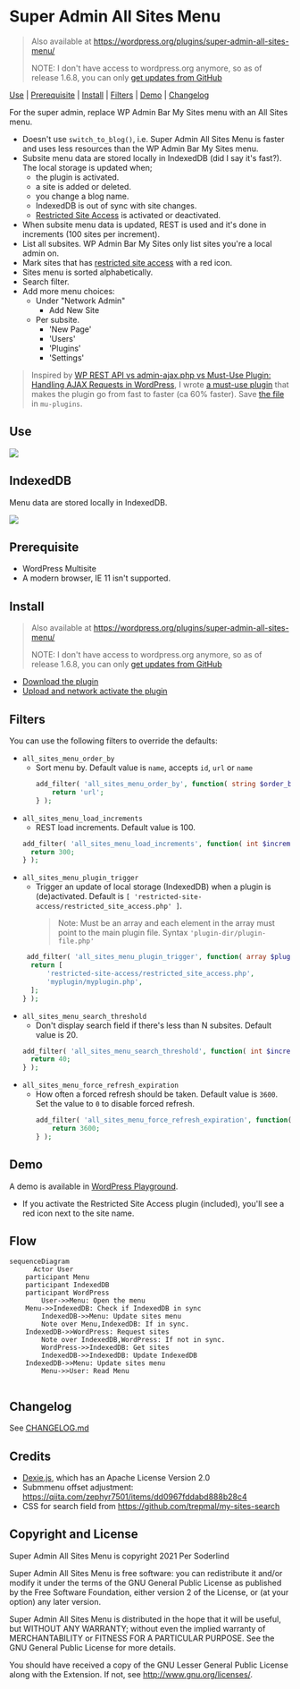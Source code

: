 # Super Admin All Sites Menu

> Also available at https://wordpress.org/plugins/super-admin-all-sites-menu/
>
> NOTE: I don't have access to wordpress.org anymore, so as of release 1.6.8, you can only [get updates from GitHub](https://github.com/soderlind/super-admin-all-sites-menu/archive/refs/heads/main.zip)

[Use](#use) | [Prerequisite](#prerequisite) | [Install](#install) | [Filters](#filters) | [Demo](#demo) | [Changelog](CHANGELOG.md)

For the super admin, replace WP Admin Bar My Sites menu with an All Sites menu.

- Doesn't use `switch_to_blog()`, i.e. Super Admin All Sites Menu is faster and uses less resources than the WP Admin Bar My Sites menu.
- Subsite menu data are stored locally in IndexedDB (did I say it's fast?). The local storage is updated when;
  - the plugin is activated.
  - a site is added or deleted.
  - you change a blog name.
  - IndexedDB is out of sync with site changes.
  - [Restricted Site Access](https://github.com/10up/restricted-site-access) is activated or deactivated.
- When subsite menu data is updated, REST is used and it's done in increments (100 sites per increment).
- List all subsites. WP Admin Bar My Sites only list sites you're a local admin on.
- Mark sites that has [restricted site access](https://github.com/10up/restricted-site-access) with a red icon.
- Sites menu is sorted alphabetically.
- Search filter.
- Add more menu choices:
  - Under "Network Admin"
    - Add New Site
  - Per subsite.
    - 'New Page'
    - 'Users'
    - 'Plugins'
    - 'Settings'

> Inspired by [WP REST API vs admin-ajax.php vs Must-Use Plugin: Handling AJAX Requests in WordPress](https://deliciousbrains.com/comparing-wordpress-rest-api-performance-admin-ajax-php/), I wrote [a must-use plugin](https://gist.github.com/soderlind/0de1272f1be1b3c79d43dd2c51dbddca) that makes the plugin go from fast to faster (ca 60% faster). Save [the file](https://gist.githubusercontent.com/soderlind/0de1272f1be1b3c79d43dd2c51dbddca/raw/2a5797f9d9ed5f0fb9e7e2a912870a8d9c51cfb3/mu-super-admin-all-sites-menu.php) in `mu-plugins`.

## Use

<img src=".wordpress-org/screenshot-1.gif">

## IndexedDB

Menu data are stored locally in IndexedDB.

<img src=".wordpress-org/screenshot-2.png">

## Prerequisite

- WordPress Multisite
- A modern browser, IE 11 isn't supported.

## Install

> Also available at https://wordpress.org/plugins/super-admin-all-sites-menu/
>
> NOTE: I don't have access to wordpress.org anymore, so as of release 1.6.8, you can only [get updates from GitHub](https://github.com/soderlind/super-admin-all-sites-menu/archive/refs/heads/main.zip)

- [Download the plugin](https://github.com/soderlind/super-admin-all-sites-menu/archive/refs/heads/main.zip)
- [Upload and network activate the plugin](https://wordpress.org/support/article/managing-plugins/#manual-upload-via-wordpress-admin)

## Filters

You can use the following filters to override the defaults:

- `all_sites_menu_order_by`
  - Sort menu by. Default value is `name`, accepts `id`, `url` or `name`
    ```php
    add_filter( 'all_sites_menu_order_by', function( string $order_by ) : string {
    	return 'url';
    } );
    ```
- `all_sites_menu_load_increments`
  - REST load increments. Default value is 100.
  ```php
  add_filter( 'all_sites_menu_load_increments', function( int $increments ) : int {
  	return 300;
  } );
  ```
- `all_sites_menu_plugin_trigger`
  - Trigger an update of local storage (IndexedDB) when a plugin is (de)activated. Default is `[ 'restricted-site-access/restricted_site_access.php' ]`.
    > Note: Must be an array and each element in the array must point to the main plugin file. Syntax `'plugin-dir/plugin-file.php'`
  ```php
   add_filter( 'all_sites_menu_plugin_trigger', function( array $plugins ) : array {
  	return [
  		'restricted-site-access/restricted_site_access.php',
  		'myplugin/myplugin.php',
  	];
  } );
  ```
- `all_sites_menu_search_threshold`
  - Don't display search field if there's less than N subsites. Default value is 20.
  ```php
  add_filter( 'all_sites_menu_search_threshold', function( int $increments ) : int {
  	return 40;
  } );
  ```
- `all_sites_menu_force_refresh_expiration`
  - How often a forced refresh should be taken. Default value is `3600`. Set the value to `0` to disable forced refresh.
    ```php
    add_filter( 'all_sites_menu_force_refresh_expiration', function( int $seconds ) : int {
    	return 3600;
    } );
    ```

## Demo

A demo is available in [WordPress Playground](https://playground.wordpress.net/?blueprint-url=https://raw.githubusercontent.com/soderlind/super-admin-all-sites-menu/refs/heads/main/blueprint.json).

- If you activate the Restricted Site Access plugin (included), you'll see a red icon next to the site name.

## Flow

```mermaid
sequenceDiagram
	  Actor User
    participant Menu
    participant IndexedDB
    participant WordPress
		User->>Menu: Open the menu
    Menu->>IndexedDB: Check if IndexedDB in sync
		IndexedDB->>Menu: Update sites menu
		Note over Menu,IndexedDB: If in sync.
    IndexedDB->>WordPress: Request sites
		Note over IndexedDB,WordPress: If not in sync.
		WordPress->>IndexedDB: Get sites
		IndexedDB->>IndexedDB: Update IndexedDB
    IndexedDB->>Menu: Update sites menu
		Menu->>User: Read Menu


```

## Changelog

See [CHANGELOG.md](CHANGELOG.md)

## Credits

- [Dexie.js](https://github.com/dfahlander/Dexie.js), which has an Apache License Version 2.0
- Submmenu offset adjustment: https://qiita.com/zephyr7501/items/dd0967fddabd888b28c4
- CSS for search field from https://github.com/trepmal/my-sites-search

## Copyright and License

Super Admin All Sites Menu is copyright 2021 Per Soderlind

Super Admin All Sites Menu is free software: you can redistribute it and/or modify it under the terms of the GNU General Public License as published by the Free Software Foundation, either version 2 of the License, or (at your option) any later version.

Super Admin All Sites Menu is distributed in the hope that it will be useful, but WITHOUT ANY WARRANTY; without even the implied warranty of MERCHANTABILITY or FITNESS FOR A PARTICULAR PURPOSE. See the GNU General Public License for more details.

You should have received a copy of the GNU Lesser General Public License along with the Extension. If not, see http://www.gnu.org/licenses/.
